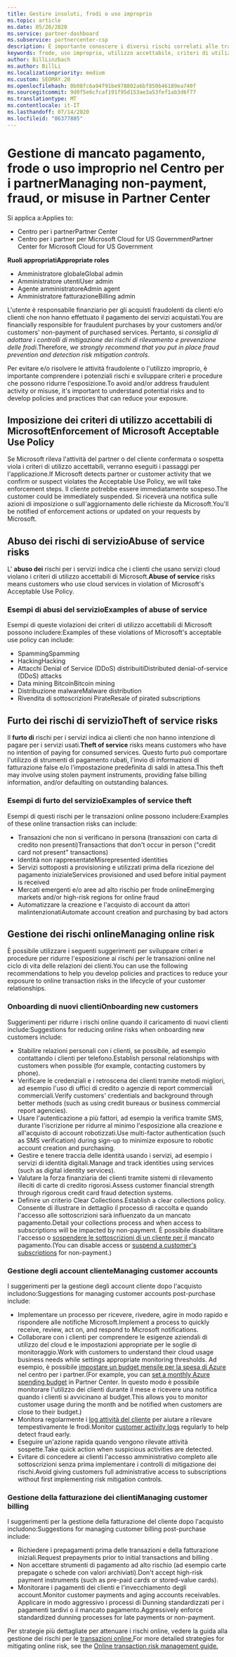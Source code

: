 ```yaml
---
title: Gestire insoluti, frodi o uso improprio
ms.topic: article
ms.date: 05/26/2020
ms.service: partner-dashboard
ms.subservice: partnercenter-csp
description: È importante conoscere i diversi rischi correlati alle transazioni online e le procedure consigliate per gestire e mitigare tali rischi.
keywords: frode, uso improprio, utilizzo accettabile, criteri di utilizzo accettabili, mancato pagamento, il cliente non pagherà fattura, rischi online, furto del servizio, abusi del servizio, Sospendi una sottoscrizione,
author: BillLinzbach
ms.author: BillLi
ms.localizationpriority: medium
ms.custom: SEOMAY.20
ms.openlocfilehash: 0b08fc6a94f91be978802a6bf850b46189ea740f
ms.sourcegitcommit: 9d0f5e6cfcaf191f95d153ae3a53fef1ab3d6f77
ms.translationtype: MT
ms.contentlocale: it-IT
ms.lasthandoff: 07/14/2020
ms.locfileid: "86377805"
---
```

# <a name="managing-non-payment-fraud-or-misuse-in-partner-center"></a><span data-ttu-id="a492f-104">Gestione di mancato pagamento, frode o uso improprio nel Centro per i partner</span><span class="sxs-lookup"><span data-stu-id="a492f-104">Managing non-payment, fraud, or misuse in Partner Center</span></span>

<span data-ttu-id="a492f-105">Si applica a:</span><span class="sxs-lookup"><span data-stu-id="a492f-105">Applies to:</span></span>

- <span data-ttu-id="a492f-106">Centro per i partner</span><span class="sxs-lookup"><span data-stu-id="a492f-106">Partner Center</span></span>
- <span data-ttu-id="a492f-107">Centro per i partner per Microsoft Cloud for US Government</span><span class="sxs-lookup"><span data-stu-id="a492f-107">Partner Center for Microsoft Cloud for US Government</span></span>

<span data-ttu-id="a492f-108">**Ruoli appropriati**</span><span class="sxs-lookup"><span data-stu-id="a492f-108">**Appropriate roles**</span></span>
- <span data-ttu-id="a492f-109">Amministratore globale</span><span class="sxs-lookup"><span data-stu-id="a492f-109">Global admin</span></span>
- <span data-ttu-id="a492f-110">Amministratore utenti</span><span class="sxs-lookup"><span data-stu-id="a492f-110">User admin</span></span>
- <span data-ttu-id="a492f-111">Agente amministratore</span><span class="sxs-lookup"><span data-stu-id="a492f-111">Admin agent</span></span>
- <span data-ttu-id="a492f-112">Amministratore fatturazione</span><span class="sxs-lookup"><span data-stu-id="a492f-112">Billing admin</span></span>

<span data-ttu-id="a492f-113">L'utente è responsabile finanziario per gli acquisti fraudolenti da clienti e/o clienti che non hanno effettuato il pagamento dei servizi acquistati.</span><span class="sxs-lookup"><span data-stu-id="a492f-113">You are financially responsible for fraudulent purchases by your customers and/or customers' non-payment of purchased services.</span></span> <span data-ttu-id="a492f-114">Pertanto, si *consiglia di adottare i controlli di mitigazione dei rischi di rilevamento e prevenzione delle frodi*.</span><span class="sxs-lookup"><span data-stu-id="a492f-114">Therefore, *we strongly recommend that you put in place fraud prevention and detection risk mitigation controls*.</span></span>

<span data-ttu-id="a492f-115">Per evitare e/o risolvere le attività fraudolente o l'utilizzo improprio, è importante comprendere i potenziali rischi e sviluppare criteri e procedure che possono ridurre l'esposizione.</span><span class="sxs-lookup"><span data-stu-id="a492f-115">To avoid and/or address fraudulent activity or misuse, it's important to understand potential risks and to develop policies and practices that can reduce your exposure.</span></span>

## <a name="enforcement-of-microsoft-acceptable-use-policy"></a><span data-ttu-id="a492f-116">Imposizione dei criteri di utilizzo accettabili di Microsoft</span><span class="sxs-lookup"><span data-stu-id="a492f-116">Enforcement of Microsoft Acceptable Use Policy</span></span>

<span data-ttu-id="a492f-117">Se Microsoft rileva l'attività del partner o del cliente confermata o sospetta viola i criteri di utilizzo accettabili, verranno eseguiti i passaggi per l'applicazione.</span><span class="sxs-lookup"><span data-stu-id="a492f-117">If Microsoft detects partner or customer activity that we confirm or suspect violates the Acceptable Use Policy, we will take enforcement steps.</span></span> <span data-ttu-id="a492f-118">Il cliente potrebbe essere immediatamente sospeso.</span><span class="sxs-lookup"><span data-stu-id="a492f-118">The customer could be immediately suspended.</span></span> <span data-ttu-id="a492f-119">Si riceverà una notifica sulle azioni di imposizione o sull'aggiornamento delle richieste da Microsoft.</span><span class="sxs-lookup"><span data-stu-id="a492f-119">You'll be notified of enforcement actions or updated on your requests by Microsoft.</span></span>

## <a name="abuse-of-service-risks"></a><span data-ttu-id="a492f-120">Abuso dei rischi di servizio</span><span class="sxs-lookup"><span data-stu-id="a492f-120">Abuse of service risks</span></span>

<span data-ttu-id="a492f-121">L' **abuso dei** rischi per i servizi indica che i clienti che usano servizi cloud violano i criteri di utilizzo accettabili di Microsoft.</span><span class="sxs-lookup"><span data-stu-id="a492f-121">**Abuse of service** risks means customers who use cloud services in violation of Microsoft's Acceptable Use Policy.</span></span>

### <a name="examples-of-abuse-of-service"></a><span data-ttu-id="a492f-122">Esempi di abusi del servizio</span><span class="sxs-lookup"><span data-stu-id="a492f-122">Examples of abuse of service</span></span>

<span data-ttu-id="a492f-123">Esempi di queste violazioni dei criteri di utilizzo accettabili di Microsoft possono includere:</span><span class="sxs-lookup"><span data-stu-id="a492f-123">Examples of these violations of Microsoft's acceptable use policy can include:</span></span>

- <span data-ttu-id="a492f-124">Spamming</span><span class="sxs-lookup"><span data-stu-id="a492f-124">Spamming</span></span>
- <span data-ttu-id="a492f-125">Hacking</span><span class="sxs-lookup"><span data-stu-id="a492f-125">Hacking</span></span>
- <span data-ttu-id="a492f-126">Attacchi Denial of Service (DDoS) distribuiti</span><span class="sxs-lookup"><span data-stu-id="a492f-126">Distributed denial-of-service (DDoS) attacks</span></span>
- <span data-ttu-id="a492f-127">Data mining Bitcoin</span><span class="sxs-lookup"><span data-stu-id="a492f-127">Bitcoin mining</span></span>
- <span data-ttu-id="a492f-128">Distribuzione malware</span><span class="sxs-lookup"><span data-stu-id="a492f-128">Malware distribution</span></span>
- <span data-ttu-id="a492f-129">Rivendita di sottoscrizioni Pirate</span><span class="sxs-lookup"><span data-stu-id="a492f-129">Resale of pirated subscriptions</span></span>

## <a name="theft-of-service-risks"></a><span data-ttu-id="a492f-130">Furto dei rischi di servizio</span><span class="sxs-lookup"><span data-stu-id="a492f-130">Theft of service risks</span></span>

<span data-ttu-id="a492f-131">Il **furto di** rischi per i servizi indica ai clienti che non hanno intenzione di pagare per i servizi usati.</span><span class="sxs-lookup"><span data-stu-id="a492f-131">**Theft of service** risks means customers who have no intention of paying for consumed services.</span></span> <span data-ttu-id="a492f-132">Questo furto può comportare l'utilizzo di strumenti di pagamento rubati, l'invio di informazioni di fatturazione false e/o l'impostazione predefinita di saldi in attesa.</span><span class="sxs-lookup"><span data-stu-id="a492f-132">This theft may involve using stolen payment instruments, providing false billing information, and/or defaulting on outstanding balances.</span></span>

### <a name="examples-of-service-theft"></a><span data-ttu-id="a492f-133">Esempi di furto del servizio</span><span class="sxs-lookup"><span data-stu-id="a492f-133">Examples of service theft</span></span>

<span data-ttu-id="a492f-134">Esempi di questi rischi per le transazioni online possono includere:</span><span class="sxs-lookup"><span data-stu-id="a492f-134">Examples of these online transaction risks can include:</span></span>

- <span data-ttu-id="a492f-135">Transazioni che non si verificano in persona (transazioni con carta di credito non presenti)</span><span class="sxs-lookup"><span data-stu-id="a492f-135">Transactions that don't occur in person ("credit card not present" transactions)</span></span>
- <span data-ttu-id="a492f-136">Identità non rappresentate</span><span class="sxs-lookup"><span data-stu-id="a492f-136">Misrepresented identities</span></span>
- <span data-ttu-id="a492f-137">Servizi sottoposti a provisioning e utilizzati prima della ricezione del pagamento iniziale</span><span class="sxs-lookup"><span data-stu-id="a492f-137">Services provisioned and used before initial payment is received</span></span>
- <span data-ttu-id="a492f-138">Mercati emergenti e/o aree ad alto rischio per frode online</span><span class="sxs-lookup"><span data-stu-id="a492f-138">Emerging markets and/or high-risk regions for online fraud</span></span>
- <span data-ttu-id="a492f-139">Automatizzare la creazione e l'acquisto di account da attori malintenzionati</span><span class="sxs-lookup"><span data-stu-id="a492f-139">Automate account creation and purchasing by bad actors</span></span>

## <a name="managing-online-risk"></a><span data-ttu-id="a492f-140">Gestione dei rischi online</span><span class="sxs-lookup"><span data-stu-id="a492f-140">Managing online risk</span></span>

<span data-ttu-id="a492f-141">È possibile utilizzare i seguenti suggerimenti per sviluppare criteri e procedure per ridurre l'esposizione ai rischi per le transazioni online nel ciclo di vita delle relazioni dei clienti.</span><span class="sxs-lookup"><span data-stu-id="a492f-141">You can use the following recommendations to help you develop policies and practices to reduce your exposure to online transaction risks in the lifecycle of your customer relationships.</span></span>

### <a name="onboarding-new-customers"></a><span data-ttu-id="a492f-142">Onboarding di nuovi clienti</span><span class="sxs-lookup"><span data-stu-id="a492f-142">Onboarding new customers</span></span>

<span data-ttu-id="a492f-143">Suggerimenti per ridurre i rischi online quando il caricamento di nuovi clienti include:</span><span class="sxs-lookup"><span data-stu-id="a492f-143">Suggestions for reducing online risks when onboarding new customers include:</span></span>

- <span data-ttu-id="a492f-144">Stabilire relazioni personali con i clienti, se possibile, ad esempio contattando i clienti per telefono.</span><span class="sxs-lookup"><span data-stu-id="a492f-144">Establish personal relationships with customers when possible (for example, contacting customers by phone).</span></span>
- <span data-ttu-id="a492f-145">Verificare le credenziali e i retroscena dei clienti tramite metodi migliori, ad esempio l'uso di uffici di credito o agenzie di report commerciali commerciali.</span><span class="sxs-lookup"><span data-stu-id="a492f-145">Verify customers' credentials and background through better methods (such as using credit bureaus or business commercial report agencies).</span></span>
- <span data-ttu-id="a492f-146">Usare l'autenticazione a più fattori, ad esempio la verifica tramite SMS, durante l'iscrizione per ridurre al minimo l'esposizione alla creazione e all'acquisto di account robotizzati.</span><span class="sxs-lookup"><span data-stu-id="a492f-146">Use multi-factor authentication (such as SMS verification) during sign-up to minimize exposure to robotic account creation and purchasing.</span></span>
- <span data-ttu-id="a492f-147">Gestire e tenere traccia delle identità usando i servizi, ad esempio i servizi di identità digitali.</span><span class="sxs-lookup"><span data-stu-id="a492f-147">Manage and track identities using services (such as digital identity services).</span></span>
- <span data-ttu-id="a492f-148">Valutare la forza finanziaria dei clienti tramite sistemi di rilevamento illeciti di carte di credito rigorosi.</span><span class="sxs-lookup"><span data-stu-id="a492f-148">Assess customer financial strength through rigorous credit card fraud detection systems.</span></span>
- <span data-ttu-id="a492f-149">Definire un criterio Clear Collections.</span><span class="sxs-lookup"><span data-stu-id="a492f-149">Establish a clear collections policy.</span></span> <span data-ttu-id="a492f-150">Consente di illustrare in dettaglio il processo di raccolta e quando l'accesso alle sottoscrizioni sarà influenzato da un mancato pagamento.</span><span class="sxs-lookup"><span data-stu-id="a492f-150">Detail your collections process and when access to subscriptions will be impacted by non-payment.</span></span> <span data-ttu-id="a492f-151">È possibile disabilitare l'accesso o [sospendere le sottoscrizioni di un cliente per il](suspend-a-subscription.md) mancato pagamento.</span><span class="sxs-lookup"><span data-stu-id="a492f-151">(You can disable access or [suspend a customer's subscriptions](suspend-a-subscription.md) for non-payment.)</span></span>

### <a name="managing-customer-accounts"></a><span data-ttu-id="a492f-152">Gestione degli account cliente</span><span class="sxs-lookup"><span data-stu-id="a492f-152">Managing customer accounts</span></span>

<span data-ttu-id="a492f-153">I suggerimenti per la gestione degli account cliente dopo l'acquisto includono:</span><span class="sxs-lookup"><span data-stu-id="a492f-153">Suggestions for managing customer accounts post-purchase include:</span></span>

- <span data-ttu-id="a492f-154">Implementare un processo per ricevere, rivedere, agire in modo rapido e rispondere alle notifiche Microsoft.</span><span class="sxs-lookup"><span data-stu-id="a492f-154">Implement a process to quickly receive, review, act on, and respond to Microsoft notifications.</span></span>
- <span data-ttu-id="a492f-155">Collaborare con i clienti per comprendere le esigenze aziendali di utilizzo del cloud e le impostazioni appropriate per le soglie di monitoraggio.</span><span class="sxs-lookup"><span data-stu-id="a492f-155">Work with customers to understand their cloud usage business needs while settings appropriate monitoring thresholds.</span></span> <span data-ttu-id="a492f-156">Ad esempio, è possibile [impostare un budget mensile per la spesa di Azure](set-an-azure-spending-budget-for-your-customers.md) nel centro per i partner.</span><span class="sxs-lookup"><span data-stu-id="a492f-156">(For example, you can [set a monthly Azure spending budget](set-an-azure-spending-budget-for-your-customers.md) in Partner Center.</span></span> <span data-ttu-id="a492f-157">In questo modo è possibile monitorare l'utilizzo dei clienti durante il mese e ricevere una notifica quando i clienti si avvicinano al budget.</span><span class="sxs-lookup"><span data-stu-id="a492f-157">This allows you to monitor customer usage during the month and be notified when customers are close to their budget.)</span></span>
- <span data-ttu-id="a492f-158">Monitora regolarmente i [log attività del cliente](activity-logs.md) per aiutare a rilevare tempestivamente le frodi.</span><span class="sxs-lookup"><span data-stu-id="a492f-158">Monitor [customer activity logs](activity-logs.md) regularly to help detect fraud early.</span></span>
- <span data-ttu-id="a492f-159">Eseguire un'azione rapida quando vengono rilevate attività sospette.</span><span class="sxs-lookup"><span data-stu-id="a492f-159">Take quick action when suspicious activities are detected.</span></span>
- <span data-ttu-id="a492f-160">Evitare di concedere ai clienti l'accesso amministrativo completo alle sottoscrizioni senza prima implementare i controlli di mitigazione dei rischi.</span><span class="sxs-lookup"><span data-stu-id="a492f-160">Avoid giving customers full administrative access to subscriptions without first implementing risk mitigation controls.</span></span>

### <a name="managing-customer-billing"></a><span data-ttu-id="a492f-161">Gestione della fatturazione dei clienti</span><span class="sxs-lookup"><span data-stu-id="a492f-161">Managing customer billing</span></span>

<span data-ttu-id="a492f-162">I suggerimenti per la gestione della fatturazione del cliente dopo l'acquisto includono:</span><span class="sxs-lookup"><span data-stu-id="a492f-162">Suggestions for managing customer billing post-purchase include:</span></span>

- <span data-ttu-id="a492f-163">Richiedere i prepagamenti prima delle transazioni e della fatturazione iniziali.</span><span class="sxs-lookup"><span data-stu-id="a492f-163">Request prepayments prior to initial transactions and billing .</span></span>
- <span data-ttu-id="a492f-164">Non accettare strumenti di pagamento ad alto rischio (ad esempio carte prepagate o schede con valori archiviati).</span><span class="sxs-lookup"><span data-stu-id="a492f-164">Don't accept high-risk payment instruments (such as pre-paid cards or stored-value cards).</span></span>
- <span data-ttu-id="a492f-165">Monitorare i pagamenti dei clienti e l'invecchiamento degli account.</span><span class="sxs-lookup"><span data-stu-id="a492f-165">Monitor customer payments and aging accounts receivables.</span></span> <span data-ttu-id="a492f-166">Applicare in modo aggressivo i processi di Dunning standardizzati per i pagamenti tardivi o il mancato pagamento.</span><span class="sxs-lookup"><span data-stu-id="a492f-166">Aggressively enforce standardized dunning processes for late payments or non-payment.</span></span>

<span data-ttu-id="a492f-167">Per strategie più dettagliate per attenuare i rischi online, vedere la guida alla gestione dei rischi per le [transazioni online.](https://assets.windowsphone.com/7d885238-e13b-4f10-a682-3d5adacd2859/CSP-PartnerRiskGuide-APSFinal_InvariantCulture_Default.zip)</span><span class="sxs-lookup"><span data-stu-id="a492f-167">For more detailed strategies for mitigating online risk, see the [Online transaction risk management guide.](https://assets.windowsphone.com/7d885238-e13b-4f10-a682-3d5adacd2859/CSP-PartnerRiskGuide-APSFinal_InvariantCulture_Default.zip)</span></span>
